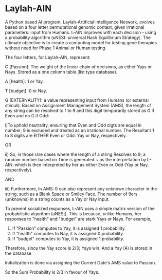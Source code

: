 # Laylah-AIN
A Python based AI program, Laylah-Artificial Intelligence Network, evolves based on a four letter permutational genomic context, given irrational parameters: input from Humans. L-AIN improves with each decision - using a probability algorithm (uNESt: universal Nash Equilibrium Strategy). The ultimate objective is to create a computing model for testing gene therapies without need for Phase 1 Animal or Human testing.

The four letters, for Laylah-AIN, represent:

C [Passion]: The weight of the linear chain of decisions, as either Yays or Nays. Stored as a one column table (list type database).

A [health]: 1 or Yay. 

T [budget]: 0 or Nay.

G [EXTERNALITY]: a value representing input from Humans (or external stimuli). Based on Assignment Management System (AMS), the length of any string can be resolved to 1 to 9 and this digit temporarily stored as G if Even and no G if Odd:

i)To uphold neutrality, ensuring that Even and Odd digts are equal in number; 9 is excluded and treated as an irrational number. The Resultant 1 to 8 digits are EITHER Even or Odd: Yay or Nay, respectively. 

OR

ii) So, in those rare cases where the length of a string Resolves to 9; a random number based on Time is generated ~ as the interpretation by L-AIN: which is then interpreted by her as either Even or Odd (Yay or Nay, respectively). 

AND

iii) Furthermore, In AMS: 9 can also represent any unknown character in the string; such as a Blank Space or Smiley Face. The number of 9ers (unknowns) in a string counts as a Yay or Nay input.

To prevent socialized responses, L-AIN uses a simple matrix version of the probabilistic algorithm (uNESt). This is because, unlike Humans, her responses to "health" and "budget" are stark Yays or Nays. For example,

1. If "Passion" computes to Yay, it is assigned 1 probability.
2. If "health" computes to Nay, it is assigned 0 probability.
3. If "budget" computes to Yay, it is assigned 1 probability.

Therefore, since the Yay score is 2/3; Yays win. And a Yay (A) is stored in the database.

Initialization is done via assigning the Current Date's AMS value to Passion.

So the Sum Probability is 2/3 in favour of Yays.

 

